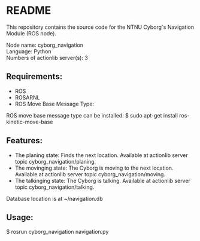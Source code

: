 # README
This repository contains the source code for the NTNU Cyborg`s Navigation Module (ROS node).

Node name: cyborg_navigation   
Language: Python  
Numbers of actionlib server(s): 3   

## Requirements:  
* ROS   
* ROSARNL  
* ROS Move Base Message Type:

ROS move base message type can be installed:
$ sudo apt-get install ros-kinetic-move-base
  
## Features:   
* The planing state: Finds the next location. Available at actionlib server topic cyborg_navigation/planing.   
* The movinging state: The Cyborg is moving to the next location. Available at actionlib server topic cyborg_navigation/moving.   
* The talkinging state: The Cyborg is talking. Available at actionlib server topic cyborg_navigation/talking.   

Database location is at ~/navigation.db  

## Usage:
$ rosrun cyborg_navigation navigation.py
